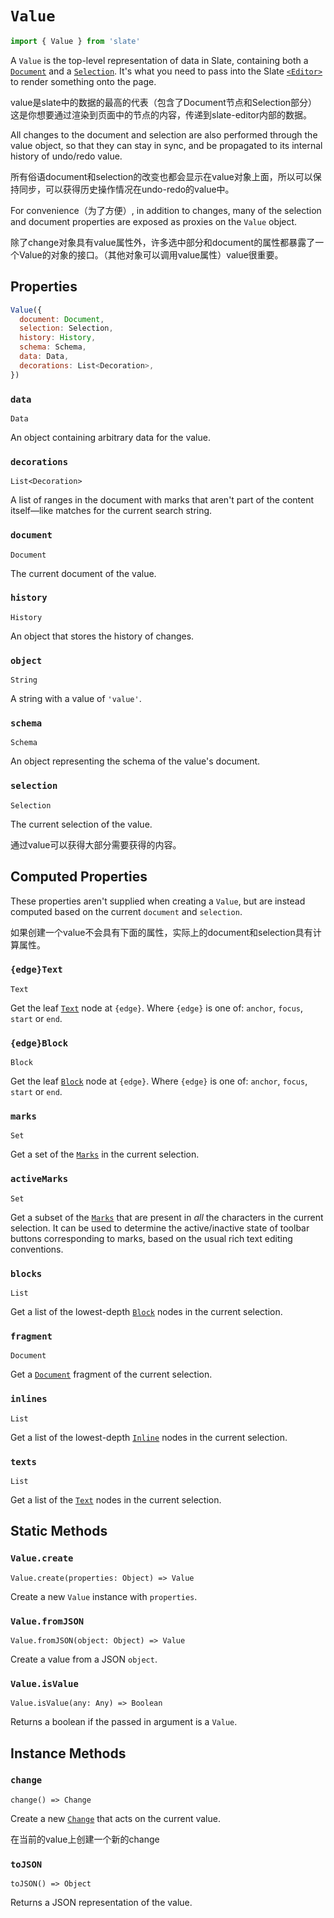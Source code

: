 # `Value`

```js
import { Value } from 'slate'
```

A `Value` is the top-level representation of data in Slate, containing both a [`Document`](./document.md) and a [`Selection`](./selection.md). It's what you need to pass into the Slate [`<Editor>`](../slate-react/editor.md) to render something onto the page.

value是slate中的数据的最高的代表（包含了Document节点和Selection部分）这是你想要通过渲染到页面中的节点的内容，传递到slate-editor内部的数据。



All changes to the document and selection are also performed through the value object, so that they can stay in sync, and be propagated to its internal history of undo/redo value.

所有俗语document和selection的改变也都会显示在value对象上面，所以可以保持同步，可以获得历史操作情况在undo-redo的value中。



For convenience（为了方便）, in addition to changes, many of the selection and document properties are exposed as proxies on the `Value` object.

除了change对象具有value属性外，许多选中部分和document的属性都暴露了一个Value的对象的接口。（其他对象可以调用value属性）value很重要。



## Properties

```js
Value({
  document: Document,
  selection: Selection,
  history: History,
  schema: Schema,
  data: Data,
  decorations: List<Decoration>,
})
```

### `data`

`Data`

An object containing arbitrary data for the value.



### `decorations`

`List<Decoration>`

A list of ranges in the document with marks that aren't part of the content itself—like matches for the current search string.



### `document`

`Document`

The current document of the value.

### `history`

`History`

An object that stores the history of changes.



### `object`

`String`

A string with a value of `'value'`.

### `schema`

`Schema`

An object representing the schema of the value's document.



### `selection`

`Selection`

The current selection of the value.

通过value可以获得大部分需要获得的内容。



## Computed Properties

These properties aren't supplied when creating a `Value`, but are instead computed based on the current `document` and `selection`.

如果创建一个value不会具有下面的属性，实际上的document和selection具有计算属性。

### `{edge}Text`

`Text`

Get the leaf [`Text`](./text.md) node at `{edge}`. Where `{edge}` is one of: `anchor`, `focus`, `start` or `end`.

### `{edge}Block`

`Block`

Get the leaf [`Block`](./block.md) node at `{edge}`. Where `{edge}` is one of: `anchor`, `focus`, `start` or `end`.



### `marks`

`Set`

Get a set of the [`Marks`](./mark.md) in the current selection.



### `activeMarks`

`Set`

Get a subset of the [`Marks`](./mark.md) that are present in _all_ the characters in the current selection. It can be used to determine the active/inactive state of toolbar buttons corresponding to marks, based on the usual rich text editing conventions.



### `blocks`

`List`

Get a list of the lowest-depth [`Block`](./block.md) nodes in the current selection.

### `fragment`

`Document`

Get a [`Document`](./document.md) fragment of the current selection.

### `inlines`

`List`

Get a list of the lowest-depth [`Inline`](./inline.md) nodes in the current selection.

### `texts`

`List`

Get a list of the [`Text`](./text.md) nodes in the current selection.



## Static Methods

### `Value.create`

`Value.create(properties: Object) => Value`

Create a new `Value` instance with `properties`.

### `Value.fromJSON`

`Value.fromJSON(object: Object) => Value`

Create a value from a JSON `object`.

### `Value.isValue`

`Value.isValue(any: Any) => Boolean`

Returns a boolean if the passed in argument is a `Value`.

## Instance Methods

### `change`

`change() => Change`

Create a new [`Change`](./change.md) that acts on the current value.

在当前的value上创建一个新的change

### `toJSON`

`toJSON() => Object`

Returns a JSON representation of the value.
